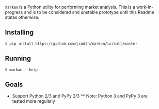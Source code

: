 `markan` is a Python utility for performing market analysis. This is a
work-in-progress and is to be considered and unstable prototype until
this Readme states otherwise.


## Installing

    $ pip install https://github.com/jcmdln/markan/tarball/master


## Running

    $ markan --help


## Goals

* Support Python 2/3 and PyPy 2/3
** Note: Python 3 and PyPy 3 are tested more regularly
